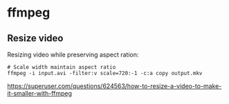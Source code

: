 # ffmpeg

## Resize video

Resizing video while preserving aspect ration:

```
# Scale width maintain aspect ratio
ffmpeg -i input.avi -filter:v scale=720:-1 -c:a copy output.mkv
```

https://superuser.com/questions/624563/how-to-resize-a-video-to-make-it-smaller-with-ffmpeg
